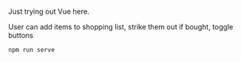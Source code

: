 Just trying out Vue here.

User can add items to shopping list, strike them out if bought, toggle buttons 

```npm run serve```
